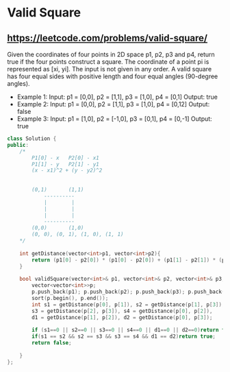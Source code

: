 # Valid Square
## https://leetcode.com/problems/valid-square/

Given the coordinates of four points in 2D space p1, p2, p3 and p4, return true if the four points construct a square.
The coordinate of a point pi is represented as [xi, yi]. The input is not given in any order.
A valid square has four equal sides with positive length and four equal angles (90-degree angles).
- Example 1:
Input: p1 = [0,0], p2 = [1,1], p3 = [1,0], p4 = [0,1]
Output: true
- Example 2:
Input: p1 = [0,0], p2 = [1,1], p3 = [1,0], p4 = [0,12]
Output: false
- Example 3:
Input: p1 = [1,0], p2 = [-1,0], p3 = [0,1], p4 = [0,-1]
Output: true

```cpp
class Solution {
public:
    /*
        P1[0] - x   P2[0] - x1
        P1[1] - y   P2[1] - y1
        (x - x1)^2 + (y - y2)^2
        
        
        (0,1)       (1,1)
            ----------
            |        |
            |        |
            |        |
            ----------
        (0,0)       (1,0)
        (0, 0), (0, 1), (1, 0), (1, 1)
    */
    
    int getDistance(vector<int>p1, vector<int>p2){
        return (p1[0] - p2[0]) * (p1[0] - p2[0]) + (p1[1] - p2[1]) * (p1[1] - p2[1]);
    }
    
    bool validSquare(vector<int>& p1, vector<int>& p2, vector<int>& p3, vector<int>& p4) {
        vector<vector<int>>p;
        p.push_back(p1); p.push_back(p2); p.push_back(p3); p.push_back(p4);
        sort(p.begin(), p.end());
        int s1 = getDistance(p[0], p[1]), s2 = getDistance(p[1], p[3]), 
        s3 = getDistance(p[2], p[3]), s4 = getDistance(p[0], p[2]), 
        d1 = getDistance(p[1], p[2]), d2 = getDistance(p[0], p[3]);
        
        if (s1==0 || s2==0 || s3==0 || s4==0 || d1==0 || d2==0)return false;
        if(s1 == s2 && s2 == s3 && s3 == s4 && d1 == d2)return true;
        return false;
        
    }
};
```